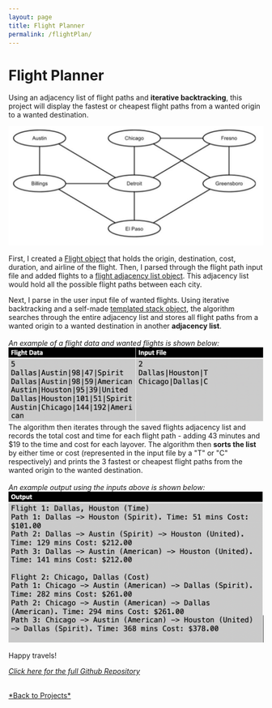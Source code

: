 ```yaml
---
layout: page
title: Flight Planner
permalink: /flightPlan/
---
```

# Flight Planner

Using an adjacency list of flight paths and **iterative backtracking**, this project will display the fastest or cheapest flight paths from a wanted origin to a wanted destination. 

![Flight Chart](/assets/flightMap.png) 

First, I created a <a href="https://github.com/leongkkevin/flightPlanner/blob/master/Flight.h">Flight object</a> that holds the origin, destination, cost, duration, and airline of the flight. Then, I parsed through the flight path input file and added flights to a <a href="https://github.com/leongkkevin/flightPlanner/blob/master/FlightAdjList.h">flight adjacency list object</a>. This adjacency list would hold all the possible flight paths between each city.

Next, I parse in the user input file of wanted flights. Using iterative backtracking and a self-made <a href="https://github.com/leongkkevin/flightPlanner/blob/master/DSStack.h">templated stack object</a>, the algorithm searches through the entire adjacency list and stores all flight paths from a wanted origin to a wanted destination in another **adjacency list**.
<br><br>
*An example of a flight data and wanted flights is shown below:*
![Flight Info](/assets/flightInfo.png)
<br>
The algorithm then iterates through the saved flights adjacency list and records the total cost and time for each flight path - adding 43 minutes and $19 to the time and cost for each layover.
The algorithm then **sorts the list** by either time or cost (represented in the input file by a "T" or "C" respectively) and prints the 3 fastest or cheapest flight paths from the wanted origin to the wanted destination.
<br><br>
*An example output using the inputs above is shown below:*
![Flight Output](/assets/flightOutput.png)

Happy travels!

<a href="https://github.com/leongkkevin/flightPlanner">*Click here for the full Github Repository*</a>

<br>
<a href="{{site.baseurl}}/projectPage.html">*Back to Projects*</a>